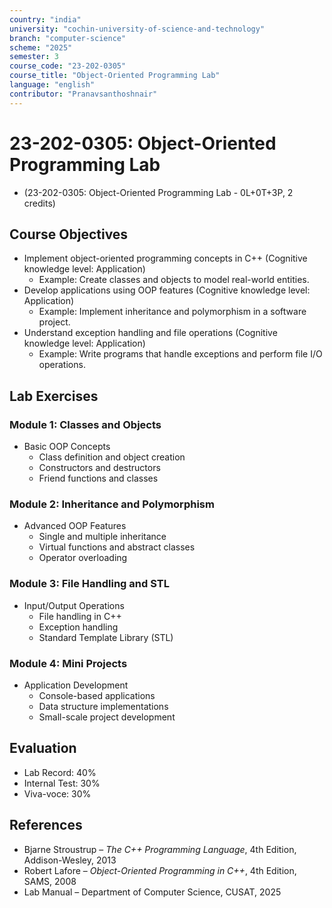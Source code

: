 ```yaml
---
country: "india"
university: "cochin-university-of-science-and-technology"
branch: "computer-science"
scheme: "2025"
semester: 3
course_code: "23-202-0305"
course_title: "Object-Oriented Programming Lab"
language: "english"
contributor: "Pranavsanthoshnair"
---
```


# 23-202-0305: Object-Oriented Programming Lab
  - (23-202-0305: Object-Oriented Programming Lab - 0L+0T+3P, 2 credits)

## Course Objectives

* Implement object-oriented programming concepts in C++ (Cognitive knowledge level: Application)
    - Example: Create classes and objects to model real-world entities.
* Develop applications using OOP features (Cognitive knowledge level: Application)
    - Example: Implement inheritance and polymorphism in a software project.
* Understand exception handling and file operations (Cognitive knowledge level: Application)
    - Example: Write programs that handle exceptions and perform file I/O operations.

## Lab Exercises

### Module 1: Classes and Objects

* Basic OOP Concepts
  - Class definition and object creation
  - Constructors and destructors
  - Friend functions and classes

### Module 2: Inheritance and Polymorphism

* Advanced OOP Features
  - Single and multiple inheritance
  - Virtual functions and abstract classes
  - Operator overloading

### Module 3: File Handling and STL

* Input/Output Operations
  - File handling in C++
  - Exception handling
  - Standard Template Library (STL)

### Module 4: Mini Projects

* Application Development
  - Console-based applications
  - Data structure implementations
  - Small-scale project development

## Evaluation
* Lab Record: 40%
* Internal Test: 30%
* Viva-voce: 30%

## References
* Bjarne Stroustrup – *The C++ Programming Language*, 4th Edition, Addison-Wesley, 2013
* Robert Lafore – *Object-Oriented Programming in C++*, 4th Edition, SAMS, 2008
* Lab Manual – Department of Computer Science, CUSAT, 2025
